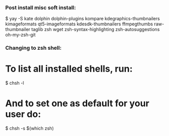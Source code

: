 ### Post install misc soft install:
$ yay -S kate dolphin dolphin-plugins kompare kdegraphics-thumbnailers kimageformats qt5-imageformats kdesdk-thumbnailers ffmpegthumbs raw-thumbnailer taglib zsh wget zsh-syntax-highlighting zsh-autosuggestions oh-my-zsh-git

### Changing to zsh shell:
# To list all installed shells, run:
$ chsh -l
# And to set one as default for your user do:
$ chsh -s $(which zsh)

